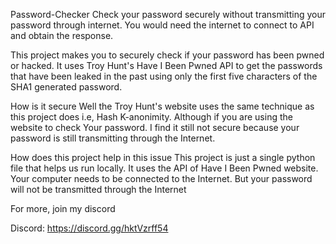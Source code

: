 Password-Checker
Check your password securely without transmitting your password through internet.
You would need the internet to connect to API and obtain the response.

This project makes you to securely check if your password has been pwned or hacked.
It uses Troy Hunt's Have I Been Pwned API to get the passwords that have been leaked in the past using only the first five characters of the SHA1 generated password.

How is it secure
Well the Troy Hunt's website uses the same technique as this project does i.e, Hash K-anonimity.
Although if you are using the website to check Your password.
I find it still not secure because your password is still transmitting through the Internet.

How does this project help in this issue
This project is just a single python file that helps us run locally.
It uses the API of Have I Been Pwned website. Your computer needs to be connected to the Internet. 
But your password will not be transmitted through the Internet

For more, join my discord

Discord: https://discord.gg/hktVzrff54
